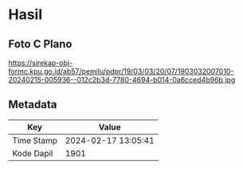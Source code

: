 # Hasil

## Foto C Plano

https://sirekap-obj-formc.kpu.go.id/ab57/pemilu/pdpr/19/03/03/20/07/1903032007010-20240215-005936--012c2b3d-7780-4694-b014-0a6cced4b96b.jpg


## Metadata

| Key        | Value               |
| ---------- | ------------------- |
| Time Stamp | 2024-02-17 13:05:41 |
| Kode Dapil | 1901                |



